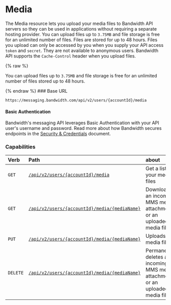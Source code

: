 
# Media
The Media resource lets you upload your media files to Bandwidth API servers so they can be used in applications without requiring a separate hosting provider. You can upload files up to `3.75MB` and file storage is free for an unlimited number of files. Files are stored for up to 48 hours. Files you upload can only be accessed by you when you supply your API access `token` and `secret`. They are not available to anonymous users. Bandwidth API supports the `Cache-Control` header when you upload files.

{% raw %}
<aside class="alert general small">
<p>
You can upload files up to <code>3.75MB</code> and file storage is free for an unlimited number of files stored up to 48 hours.
</p>
</aside>
{% endraw %}
### Base URL

`https://messaging.bandwidth.com/api/v2/users/{accountId}/media`

#### Basic Authentication

Bandwidth's messaging API leverages Basic Authentication with your API user's username and password. Read more about how Bandwidth secures endpoints in the [Security & Credentials](../../../guides/accountCredentials.md) document.

### Capabilities

| Verb                               | Path                                                         | about                                                                          |
|:-----------------------------------|:-------------------------------------------------------------|:-------------------------------------------------------------------------------|
| <code class="get">GET</code>       | [`/api/v2/users/{accountId}/media`](listMedia.md)               | Get a list of your media files                                                 |
| <code class="get">GET</code>       | [`/api/v2/users/{accountId}/media/{mediaName}`](getMedia.md)    | Downloads an incoming MMS media attachment or an uploaded media file           |
| <code class="put">PUT</code>       | [`/api/v2/users/{accountId}/media/{mediaName}`](uploadMedia.md) | Uploads a media file                                                           |
| <code class="delete">DELETE</code> | [`/api/v2/users/{accountId}/media/{mediaName}`](deleteMedia.md) | Permanently deletes an incoming MMS media attachment or an uploaded media file |

